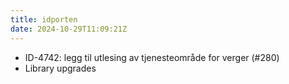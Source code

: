```yaml
---
title: idporten
date: 2024-10-29T11:09:21Z
---
```

- ID-4742: legg til utlesing av tjenesteområde for verger (#280)
- Library upgrades

